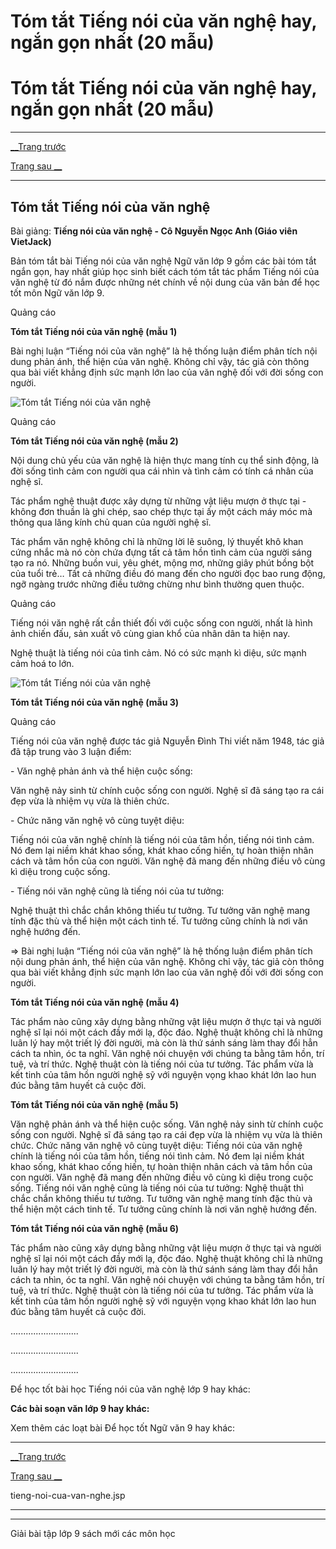 # Tóm tắt Tiếng nói của văn nghệ hay, ngắn gọn nhất (20 mẫu)

# Tóm tắt Tiếng nói của văn nghệ hay, ngắn gọn nhất (20 mẫu)

* * *

[__Trang trước](https://vietjack.com/soan-van-lop-9/tieng-noi-cua-van-nghe.jsp)

[Trang sau __](https://vietjack.com/soan-van-lop-9/tieng-noi-cua-van-nghe.jsp)

* * *

## Tóm tắt Tiếng nói của văn nghệ

Bài giảng: **Tiếng nói của văn nghệ - Cô Nguyễn Ngọc Anh (Giáo viên VietJack)**

Bản tóm tắt bài Tiếng nói của văn nghệ Ngữ văn lớp 9 gồm các bài tóm tắt ngắn gọn, hay nhất giúp học sinh biết cách tóm tắt tác phẩm Tiếng nói của văn nghệ từ đó nắm được những nét chính về nội dung của văn bản để học tốt môn Ngữ văn lớp 9.

Quảng cáo

**Tóm tắt Tiếng nói của văn nghệ (mẫu 1)**

Bài nghị luận “Tiếng nói của văn nghệ” là hệ thống luận điểm phân tích nội dung phản ánh, thể hiện của văn nghệ. Không chỉ vậy, tác giả còn thông qua bài viết khẳng định sức mạnh lớn lao của văn nghệ đối với đời sống con người.

![Tóm tắt Tiếng nói của văn nghệ](https://vietjack.com/soan-van-lop-9/images/tom-tat-tieng-noi-cua-van-nghe-abs1.png)

Quảng cáo

**Tóm tắt Tiếng nói của văn nghệ (mẫu 2)**

Nội dung chủ yếu của văn nghệ là hiện thực mang tính cụ thể sinh động, là đời sống tình cảm con người qua cái nhìn và tình cảm có tính cá nhân của nghệ sĩ.

Tác phẩm nghệ thuật được xây dựng từ những vật liệu mượn ở thực tại - không đơn thuần là ghi chép, sao chép thực tại ấy một cách máy móc mà thông qua lăng kính chủ quan của người nghệ sĩ.

Tác phẩm văn nghệ không chỉ là những lời lẽ suông, lý thuyết khô khan cứng nhắc mà nó còn chứa đựng tất cả tâm hồn tình cảm của người sáng tạo ra nó. Những buồn vui, yêu ghét, mộng mơ, những giây phút bồng bột của tuổi trẻ… Tất cả những điều đó mang đến cho người đọc bao rung động, ngỡ ngàng trước những điều tưởng chừng như bình thường quen thuộc.

Quảng cáo

Tiếng nói văn nghệ rất cần thiết đối với cuộc sống con người, nhất là hình ảnh chiến đấu, sản xuất vô cùng gian khổ của nhân dân ta hiện nay.

Nghệ thuật là tiếng nói của tình cảm. Nó có sức mạnh kì diệu, sức mạnh cảm hoá to lớn.

![Tóm tắt Tiếng nói của văn nghệ](https://vietjack.com/soan-van-lop-9/images/tom-tat-tieng-noi-cua-van-nghe-abs2.png)

**Tóm tắt Tiếng nói của văn nghệ (mẫu 3)**

Quảng cáo

Tiếng nói của văn nghệ được tác giả Nguyễn Đình Thi viết năm 1948, tác giả đã tập trung vào 3 luận điểm: 

\- Văn nghệ phản ánh và thể hiện cuộc sống: 

Văn nghệ nảy sinh từ chính cuộc sống con người. Nghệ sĩ đã sáng tạo ra cái đẹp vừa là nhiệm vụ vừa là thiên chức. 

\- Chức năng văn nghệ vô cùng tuyệt diệu: 

Tiếng nói của văn nghệ chính là tiếng nói của tâm hồn, tiếng nói tình cảm. Nó đem lại niềm khát khao sống, khát khao cống hiến, tự hoàn thiện nhân cách và tâm hồn của con người. Văn nghệ đã mang đến những điều vô cùng kì diệu trong cuộc sống. 

\- Tiếng nói văn nghệ cũng là tiếng nói của tư tưởng: 

Nghệ thuật thì chắc chắn không thiếu tư tưởng. Tư tưởng văn nghệ mang tính đặc thù và thể hiện một cách tinh tế. Tư tưởng cũng chính là nơi văn nghệ hướng đến. 

=> Bài nghị luận “Tiếng nói của văn nghệ” là hệ thống luận điểm phân tích nội dung phản ánh, thể hiện của văn nghệ. Không chỉ vậy, tác giả còn thông qua bài viết khẳng định sức mạnh lớn lao của văn nghệ đối với đời sống con người. 

**Tóm tắt Tiếng nói của văn nghệ (mẫu 4)**

Tác phẩm nào cũng xây dựng bằng những vật liệu mượn ở thực tại và người nghệ sĩ lại nói một cách đầy mới lạ, độc đáo. Nghệ thuật không chỉ là những luân lý hay một triết lý đời người, mà còn là thứ sánh sáng làm thay đổi hẳn cách ta nhìn, óc ta nghĩ. Văn nghệ nói chuyện với chúng ta bằng tâm hồn, trí tuệ, và trí thức. Nghệ thuật còn là tiếng nói của tư tưởng. Tác phẩm vừa là kết tinh của tâm hồn người nghệ sỹ với nguyện vọng khao khát lớn lao hun đúc bằng tâm huyết cả cuộc đời.

**Tóm tắt Tiếng nói của văn nghệ (mẫu 5)**

Văn nghệ phản ánh và thể hiện cuộc sống. Văn nghệ nảy sinh từ chính cuộc sống con người. Nghệ sĩ đã sáng tạo ra cái đẹp vừa là nhiệm vụ vừa là thiên chức. Chức năng văn nghệ vô cùng tuyệt diệu: Tiếng nói của văn nghệ chính là tiếng nói của tâm hồn, tiếng nói tình cảm. Nó đem lại niềm khát khao sống, khát khao cống hiến, tự hoàn thiện nhân cách và tâm hồn của con người. Văn nghệ đã mang đến những điều vô cùng kì diệu trong cuộc sống. Tiếng nói văn nghệ cũng là tiếng nói của tư tưởng: Nghệ thuật thì chắc chắn không thiếu tư tưởng. Tư tưởng văn nghệ mang tính đặc thù và thể hiện một cách tinh tế. Tư tưởng cũng chính là nơi văn nghệ hướng đến.

**Tóm tắt Tiếng nói của văn nghệ (mẫu 6)**

Tác phẩm nào cũng xây dựng bằng những vật liệu mượn ở thực tại và người nghệ sĩ lại nói một cách đầy mới lạ, độc đáo. Nghệ thuật không chỉ là những luân lý hay một triết lý đời người, mà còn là thứ sánh sáng làm thay đổi hẳn cách ta nhìn, óc ta nghĩ. Văn nghệ nói chuyện với chúng ta bằng tâm hồn, trí tuệ, và trí thức. Nghệ thuật còn là tiếng nói của tư tưởng. Tác phẩm vừa là kết tinh của tâm hồn người nghệ sỹ với nguyện vọng khao khát lớn lao hun đúc bằng tâm huyết cả cuộc đời.

...........................

...........................

...........................

Để học tốt bài học Tiếng nói của văn nghệ lớp 9 hay khác:

**Các bài soạn văn lớp 9 hay khác:**

Xem thêm các loạt bài Để học tốt Ngữ văn 9 hay khác:

* * *

[__Trang trước](https://vietjack.com/soan-van-lop-9/tieng-noi-cua-van-nghe.jsp)

[Trang sau __](https://vietjack.com/soan-van-lop-9/tieng-noi-cua-van-nghe.jsp)

tieng-noi-cua-van-nghe.jsp

* * *

* * *

Giải bài tập lớp 9 sách mới các môn học
